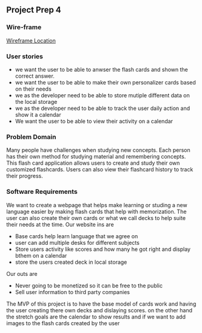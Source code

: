 ## Project Prep 4

### Wire-frame

[Wireframe Location](./img/Website-Wireframing-Template.jpg)

### User stories

- we want the user to be able to anwser the flash cards and shown the correct answer.
- we want the user to be able to make their own personalizer cards based on their needs
- we as the developer need to be able to store mutiple different data on the local storage
- we as the developer need to be able to track the user daily action and show it a calendar
- We want the user to be able to view their activity on a calendar

### Problem Domain
Many people have challenges when studying new concepts. Each person has their own method for studying material and remembering concepts. This flash card application allows users to create and study their own customized flashcards. Users can also view their flashcard history to track their progress.

### Software Requirements

We want to create a webpage that helps make learning or studing a new language easier by making flash cards that help with memorization. The user can also create their own cards or what we call decks to help suite their needs at the time.
Our website ins are 
- Base cards help learn language that we agree on 
- user can add multiple desks for different subjects
- Store users activity like scores and how many he got right and display bthem on a calendar
- store the users created deck in local storage 

Our outs are 
- Never going to be monetized so it can be free to the public
- Sell user information to third party companies


The MVP of this project is to have the base model of cards work and having the user creating there own decks and dislaying scores. on the other hand the stretch goals are the calendar to show results and if we want to add images to the flash cards created by the user

